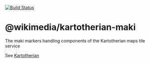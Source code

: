 [![Build Status](https://travis-ci.org/kartotherian/maki.svg?branch=master)](https://travis-ci.org/kartotherian/maki)

# @wikimedia/kartotherian-maki

The maki markers handling components of the Kartotherian maps tile service

See [Kartotherian](https://github.com/kartotherian/kartotherian)

